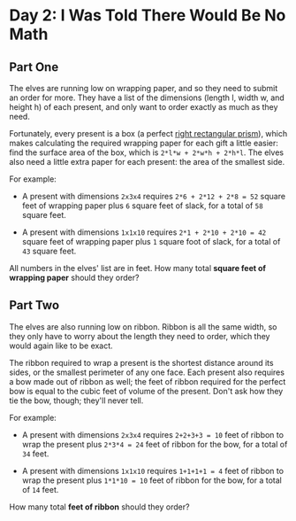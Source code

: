# Day 2: I Was Told There Would Be No Math

## Part One
The elves are running low on wrapping paper, and so they need to
submit an order for more. They have a list of the dimensions (length l, width w,
and height h) of each present, and only want to order exactly as much as they
need.

Fortunately, every present is a box (a perfect [right rectangular
prism](https://en.wikipedia.org/wiki/Cuboid#Rectangular_cuboid)), which makes
calculating the required wrapping paper for each gift a little easier: find the
surface area of the box, which is `2*l*w + 2*w*h + 2*h*l`. The elves also need a
little extra paper for each present: the area of the smallest side.

For example:

- A present with dimensions `2x3x4` requires `2*6 + 2*12 + 2*8 = 52` square feet
of wrapping paper plus `6` square feet of slack, for a total of `58` square
feet.

- A present with dimensions `1x1x10` requires `2*1 + 2*10 + 2*10 = 42` square
feet of wrapping paper plus `1` square foot of slack, for a total of `43` square
feet.

All numbers in the elves' list are in feet. How many total **square feet of
wrapping paper** should they order?

## Part Two
The elves are also running low on ribbon. Ribbon is all the same width, so they
only have to worry about the length they need to order, which they would again
like to be exact.

The ribbon required to wrap a present is the shortest distance around its sides,
or the smallest perimeter of any one face. Each present also requires a bow made
out of ribbon as well; the feet of ribbon required for the perfect bow is equal
to the cubic feet of volume of the present. Don't ask how they tie the bow,
though; they'll never tell.

For example:

- A present with dimensions `2x3x4` requires `2+2+3+3 = 10` feet of ribbon to
wrap the present plus `2*3*4 = 24` feet of ribbon for the bow, for a total of
`34` feet.

- A present with dimensions `1x1x10` requires `1+1+1+1 = 4` feet of ribbon to
wrap the present plus `1*1*10 = 10` feet of ribbon for the bow, for a total of
`14` feet.

How many total **feet of ribbon** should they order?